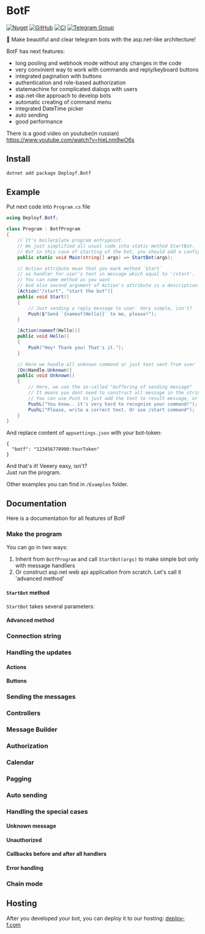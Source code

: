 ﻿# BotF
[![Nuget](https://img.shields.io/nuget/v/Deployf.Botf)](https://www.nuget.org/packages/Deployf.Botf) [![GitHub](https://img.shields.io/github/license/deploy-f/botf)](https://github.com/deploy-f/botf/blob/master/LICENSE) [![CI](https://github.com/deploy-f/botf/actions/workflows/dotnet.yml/badge.svg)](https://github.com/deploy-f/botf/actions/workflows/dotnet.yml) [![Telegram Group](https://img.shields.io/endpoint?url=https%3A%2F%2Ftg.sumanjay.workers.dev%2Fbotf_community)](https://t.me/botf_community)  

🤘 Make beautiful and clear telegram bots with the asp.net-like architecture!

BotF has next features:

* long pooling and webhook mode without any changes in the code
* very convinient way to work with commands and reply/keyboard buttons
* integrated pagination with buttons
* authentication and role-based authorization
* statemachine for complicated dialogs with users
* asp.net-like approach to develop bots
* automatic creating of command menu
* integrated DateTime picker
* auto sending
* good performance

 There is a good video on youtube(in russian) https://www.youtube.com/watch?v=hieLnm9wO6s

## Install

```bash
dotnet add package Deployf.Botf
```

## Example

Put next code into `Program.cs` file

```csharp
using Deployf.Botf;

class Program : BotfProgram
{
    // It's boilerplate program entrypoint.
    // We just simplified all usual code into static method StartBot.
    // But in this case of starting of the bot, you should add a config section under "bot" key to appsettings.json
    public static void Main(string[] args) => StartBot(args);

    // Action attribute mean that you mark method `Start`
    // as handler for user's text in message which equal to '/start'.
    // You can name method as you want
    // And also second argument of Action's attribute is a description for telegram's menu for this action
    [Action("/start", "start the bot")]
    public void Start()
    {
        // Just sending a reply message to user. Very simple, isn't?
        Push($"Send `{nameof(Hello)}` to me, please!");
    }

    [Action(nameof(Hello))]
    public void Hello()
    {
        Push("Hey! Thank you! That's it.");
    }

    // Here we handle all unknown command or just text sent from user
    [On(Handle.Unknown)]
    public void Unknown()
    {
        // Here, we use the so-called "buffering of sending message"
        // It means you dont need to construct all message in the string and send it once
        // You can use Push to just add the text to result message, or PushL - the same but with new line after the string.
        PushL("You know.. it's very hard to recognize your command!");
        PushL("Please, write a correct text. Or use /start command");
    }
}
```

And replace content of `appsettings.json` with your bot-token:

```
{
  "botf": "123456778990:YourToken"
}
```

And that's it! Veeery easy, isn't?  
Just run the program.

Other examples you can find in `/Examples` folder.

## Documentation

Here is a documentation for all features of BotF

### Make the program

You can go in two ways:
1. Inherit from `BotfProgram` and call `StartBot(args)` to make simple bot only with message handliers
2. Or construct asp.net web api application from scratch. Let's call it 'advanced method'

#### `StartBot` method

`StartBot` takes several parameters:


#### Advanced method

### Connection string

### Handling the updates

#### Actions

#### Buttons

### Sending the messages

### Controllers

### Message Builder

### Authorization

### Calendar

### Pagging

### Auto sending

### Handling the special cases

#### Unknown message

#### Unauthorized

#### Callbacks before and after all handlers

#### Error handling

### Chain mode


## Hosting

After you developed your bot, you can deploy it to our hosting: [deploy-f.com](https://deploy-f.com)
